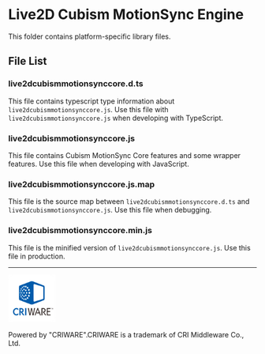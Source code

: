 # Live2D Cubism MotionSync Engine

This folder contains platform-specific library files.


## File List

### live2dcubismmotionsynccore.d.ts

This file contains typescript type information about `live2dcubismmotionsynccore.js`.
Use this file with `live2dcubismmotionsynccore.js` when developing with TypeScript.

### live2dcubismmotionsynccore.js

This file contains Cubism MotionSync Core features and some wrapper features.
Use this file when developing with JavaScript.

### live2dcubismmotionsynccore.js.map

This file is the source map between `live2dcubismmotionsynccore.d.ts` and `live2dcubismmotionsynccore.js`.
Use this file when debugging.

### live2dcubismmotionsynccore.min.js

This file is the minified version of `live2dcubismmotionsynccore.js`.
Use this file in production.

---

[![CRIWARE for Games](CRIWARELOGO_1.png)](https://game.criware.jp/)

Powered by "CRIWARE".CRIWARE is a trademark of CRI Middleware Co., Ltd.
